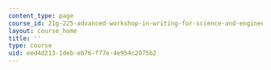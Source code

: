 ```yaml
---
content_type: page
course_id: 21g-225-advanced-workshop-in-writing-for-science-and-engineering-els-spring-2016
layout: course_home
title: ''
type: course
uid: eed4d213-1deb-eb76-f77e-4e954c2075b2
---
```

